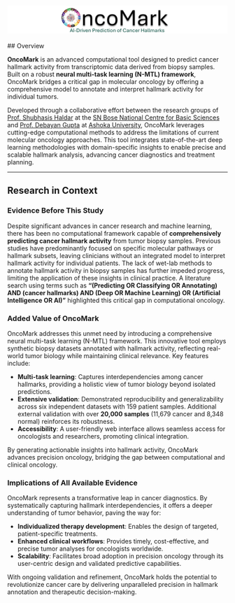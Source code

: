 <div align="center">
  <img src="Oncomark_poster.png" alt="Oncomark Poster">
</div>
<br>
## Overview

**OncoMark** is an advanced computational tool designed to predict cancer hallmark activity from transcriptomic data derived from biopsy samples. Built on a robust **neural multi-task learning (N-MTL) framework**, OncoMark bridges a critical gap in molecular oncology by offering a comprehensive model to annotate and interpret hallmark activity for individual tumors. 

Developed through a collaborative effort between the research groups of [Prof. Shubhasis Haldar](https://www.shubhasis-haldar-cmt.com/) at the [SN Bose National Centre for Basic Sciences](https://www.bose.res.in/) and [Prof. Debayan Gupta](https://debayangupta.com/) at [Ashoka University](https://www.ashoka.edu.in/home/), OncoMark leverages cutting-edge computational methods to address the limitations of current molecular oncology approaches. This tool integrates state-of-the-art deep learning methodologies with domain-specific insights to enable precise and scalable hallmark analysis, advancing cancer diagnostics and treatment planning.

---

## Research in Context

### Evidence Before This Study

Despite significant advances in cancer research and machine learning, there has been no computational framework capable of **comprehensively predicting cancer hallmark activity** from tumor biopsy samples. Previous studies have predominantly focused on specific molecular pathways or hallmark subsets, leaving clinicians without an integrated model to interpret hallmark activity for individual patients. The lack of wet-lab methods to annotate hallmark activity in biopsy samples has further impeded progress, limiting the application of these insights in clinical practice. A literature search using terms such as **“(Predicting OR Classifying OR Annotating) AND (cancer hallmarks) AND (Deep OR Machine Learning) OR (Artificial Intelligence OR AI)”** highlighted this critical gap in computational oncology.

### Added Value of OncoMark

OncoMark addresses this unmet need by introducing a comprehensive neural multi-task learning (N-MTL) framework. This innovative tool employs synthetic biopsy datasets annotated with hallmark activity, reflecting real-world tumor biology while maintaining clinical relevance. Key features include:

- **Multi-task learning**: Captures interdependencies among cancer hallmarks, providing a holistic view of tumor biology beyond isolated predictions.
- **Extensive validation**: Demonstrated reproducibility and generalizability across six independent datasets with 159 patient samples. Additional external validation with over **20,000 samples** (11,679 cancer and 8,348 normal) reinforces its robustness.
- **Accessibility**: A user-friendly web interface allows seamless access for oncologists and researchers, promoting clinical integration.

By generating actionable insights into hallmark activity, OncoMark advances precision oncology, bridging the gap between computational and clinical oncology.

### Implications of All Available Evidence

OncoMark represents a transformative leap in cancer diagnostics. By systematically capturing hallmark interdependencies, it offers a deeper understanding of tumor behavior, paving the way for:

- **Individualized therapy development**: Enables the design of targeted, patient-specific treatments.
- **Enhanced clinical workflows**: Provides timely, cost-effective, and precise tumor analyses for oncologists worldwide.
- **Scalability**: Facilitates broad adoption in precision oncology through its user-centric design and validated predictive capabilities.

With ongoing validation and refinement, OncoMark holds the potential to revolutionize cancer care by delivering unparalleled precision in hallmark annotation and therapeutic decision-making.
